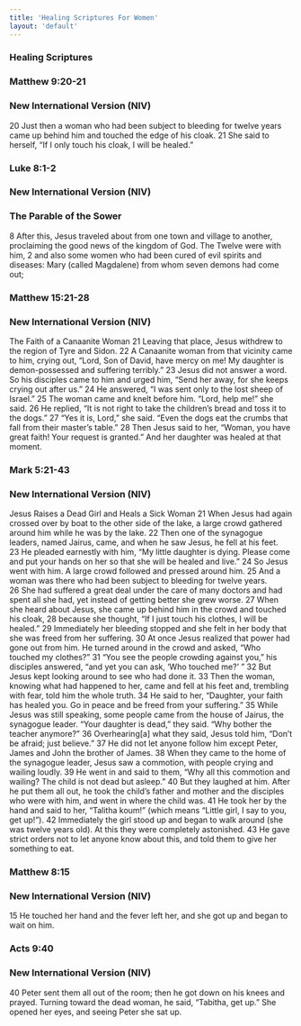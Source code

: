 ```yaml
---
title: 'Healing Scriptures For Women'
layout: 'default'
---
```

### Healing Scriptures  

### Matthew 9:20-21
### New International Version (NIV)
20 Just then a woman who had been subject to bleeding for twelve years came up behind him and touched the edge of his cloak. 21 She said to herself, “If I only touch his cloak, I will be healed.”

### Luke 8:1-2
### New International Version (NIV)
### The Parable of the Sower 
8 After this, Jesus traveled about from one town and village to another, proclaiming the good news of the kingdom of God. The Twelve were with him, 2 and also some women who had been cured of evil spirits and diseases: Mary (called Magdalene) from whom seven demons had come out;

### Matthew 15:21-28
### New International Version (NIV)
The Faith of a Canaanite Woman 
21 Leaving that place, Jesus withdrew to the region of Tyre and Sidon. 22 A Canaanite woman from that vicinity came to him, crying out, “Lord, Son of David, have mercy on me! My daughter is demon-possessed and suffering terribly.” 
23 Jesus did not answer a word. So his disciples came to him and urged him, “Send her away, for she keeps crying out after us.”
24 He answered, “I was sent only to the lost sheep of Israel.” 
25 The woman came and knelt before him. “Lord, help me!” she said.
26 He replied, “It is not right to take the children’s bread and toss it to the dogs.”
27 “Yes it is, Lord,” she said. “Even the dogs eat the crumbs that fall from their master’s table.”
28 Then Jesus said to her, “Woman, you have great faith! Your request is granted.” And her daughter was healed at that moment.


### Mark 5:21-43
### New International Version (NIV)
Jesus Raises a Dead Girl and Heals a Sick Woman 
21 When Jesus had again crossed over by boat to the other side of the lake, a large crowd gathered around him while he was by the lake. 22 Then one of the synagogue leaders, named Jairus, came, and when he saw Jesus, he fell at his feet. 23 He pleaded earnestly with him, “My little daughter is dying. Please come and put your hands on her so that she will be healed and live.” 24 So Jesus went with him.
A large crowd followed and pressed around him. 25 And a woman was there who had been subject to bleeding for twelve years. 26 She had suffered a great deal under the care of many doctors and had spent all she had, yet instead of getting better she grew worse. 27 When she heard about Jesus, she came up behind him in the crowd and touched his cloak, 28 because she thought, “If I just touch his clothes, I will be healed.” 29 Immediately her bleeding stopped and she felt in her body that she was freed from her suffering. 
30 At once Jesus realized that power had gone out from him. He turned around in the crowd and asked, “Who touched my clothes?”
31 “You see the people crowding against you,” his disciples answered, “and yet you can ask, ‘Who touched me?’ ”
32 But Jesus kept looking around to see who had done it. 33 Then the woman, knowing what had happened to her, came and fell at his feet and, trembling with fear, told him the whole truth. 34 He said to her, “Daughter, your faith has healed you. Go in peace and be freed from your suffering.”
35 While Jesus was still speaking, some people came from the house of Jairus, the synagogue leader. “Your daughter is dead,” they said. “Why bother the teacher anymore?”
36 Overhearing[a] what they said, Jesus told him, “Don’t be afraid; just believe.”
37 He did not let anyone follow him except Peter, James and John the brother of James. 38 When they came to the home of the synagogue leader, Jesus saw a commotion, with people crying and wailing loudly. 39 He went in and said to them, “Why all this commotion and wailing? The child is not dead but asleep.” 40 But they laughed at him.
After he put them all out, he took the child’s father and mother and the disciples who were with him, and went in where the child was. 41 He took her by the hand and said to her, “Talitha koum!” (which means “Little girl, I say to you, get up!”). 42 Immediately the girl stood up and began to walk around (she was twelve years old). At this they were completely astonished. 43 He gave strict orders not to let anyone know about this, and told them to give her something to eat.

### Matthew 8:15
### New International Version (NIV)
15 He touched her hand and the fever left her, and she got up and began to wait on him.

### Acts 9:40
### New International Version (NIV)
40 Peter sent them all out of the room; then he got down on his knees and prayed. Turning toward the dead woman, he said, “Tabitha, get up.” She opened her eyes, and seeing Peter she sat up.


